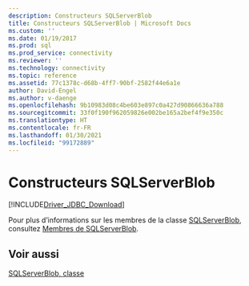 ```yaml
---
description: Constructeurs SQLServerBlob
title: Constructeurs SQLServerBlob | Microsoft Docs
ms.custom: ''
ms.date: 01/19/2017
ms.prod: sql
ms.prod_service: connectivity
ms.reviewer: ''
ms.technology: connectivity
ms.topic: reference
ms.assetid: 77c1378c-d68b-4ff7-90bf-2582f44e6a1e
author: David-Engel
ms.author: v-daenge
ms.openlocfilehash: 9b10983d08c4be603e897c0a427d90866636a788
ms.sourcegitcommit: 33f0f190f962059826e002be165a2bef4f9e350c
ms.translationtype: HT
ms.contentlocale: fr-FR
ms.lasthandoff: 01/30/2021
ms.locfileid: "99172889"
---
```

# <a name="sqlserverblob-constructors"></a>Constructeurs SQLServerBlob
[!INCLUDE[Driver_JDBC_Download](../../../includes/driver_jdbc_download.md)]

  Pour plus d’informations sur les membres de la classe [SQLServerBlob](../../../connect/jdbc/reference/sqlserverblob-class.md), consultez [Membres de SQLServerBlob](../../../connect/jdbc/reference/sqlserverblob-members.md).  
  
## <a name="see-also"></a>Voir aussi  
 [SQLServerBlob, classe](../../../connect/jdbc/reference/sqlserverblob-class.md)  
  
  
